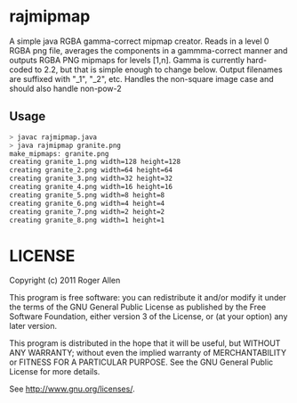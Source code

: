 rajmipmap
=========

A simple java RGBA gamma-correct mipmap creator.  Reads in a level 0
RGBA png file, averages the components in a gammma-correct manner and
outputs RGBA PNG mipmaps for levels [1,n].  Gamma is currently
hard-coded to 2.2, but that is simple enough to change below.  Output
filenames are suffixed with "_1", "_2", etc.  Handles the non-square
image case and should also handle non-pow-2

## Usage

```bash
> javac rajmipmap.java
> java rajmipmap granite.png
make_mipmaps: granite.png
creating granite_1.png width=128 height=128
creating granite_2.png width=64 height=64
creating granite_3.png width=32 height=32
creating granite_4.png width=16 height=16
creating granite_5.png width=8 height=8
creating granite_6.png width=4 height=4
creating granite_7.png width=2 height=2
creating granite_8.png width=1 height=1
```

LICENSE
=======

Copyright (c) 2011 Roger Allen

This program is free software: you can redistribute it and/or modify
it under the terms of the GNU General Public License as published by
the Free Software Foundation, either version 3 of the License, or (at
your option) any later version.

This program is distributed in the hope that it will be useful, but
WITHOUT ANY WARRANTY; without even the implied warranty of
MERCHANTABILITY or FITNESS FOR A PARTICULAR PURPOSE.  See the GNU
General Public License for more details.

See <http://www.gnu.org/licenses/>.
